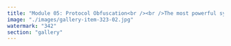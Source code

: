 ```yaml
---
title: "Module 05: Protocol Obfuscation<br /><br />The most powerful systems don’t declare themselves. They embed. They perform as neutral. They camouflage as convenience.<br /><br />Protocol Obfuscation is the tactic of hiding coercive mechanisms inside tools we trust. → The UI is friendly. → The TOS is unread. → The code is closed. → The protocol is sovereign.<br /><br />And yet… it governs speech, thought, transaction, identity.<br /><br />X becomes not just a platform—but a sovereign black box. Rules shift without notice. Reach throttled. Signals suppressed. And no one voted, yet everyone complies.<br /><br />This isn’t secrecy. It’s manufactured ambiguity. Obfuscation is a power move— Opacity as immunity.<br /><br />But there’s a counter-force.<br /><br />Transparency is not enough. Resonant architecture must emerge— Where governance is legible. Where consent is structural. Where protocol becomes invitation, not imposition."
image: "./images/gallery-item-323-02.jpg"
watermark: "342"
section: "gallery"
---
```

